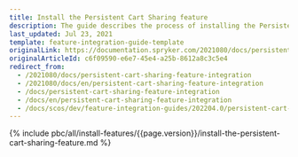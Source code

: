 ```yaml
---
title: Install the Persistent Cart Sharing feature
description: The guide describes the process of installing the Persistent Cart feature into your project.
last_updated: Jul 23, 2021
template: feature-integration-guide-template
originalLink: https://documentation.spryker.com/2021080/docs/persistent-cart-sharing-feature-integration
originalArticleId: c6f09590-e6e7-45e4-a25b-8612a8c3c5e4
redirect_from:
  - /2021080/docs/persistent-cart-sharing-feature-integration
  - /2021080/docs/en/persistent-cart-sharing-feature-integration
  - /docs/persistent-cart-sharing-feature-integration
  - /docs/en/persistent-cart-sharing-feature-integration
  - /docs/scos/dev/feature-integration-guides/202204.0/persistent-cart-sharing-feature-integration.html
---
```


{% include pbc/all/install-features/{{page.version}}/install-the-persistent-cart-sharing-feature.md %} <!-- To edit, see /_includes/pbc/all/install-features/202204.0/install-the-persistent-cart-sharing-feature.md -->
